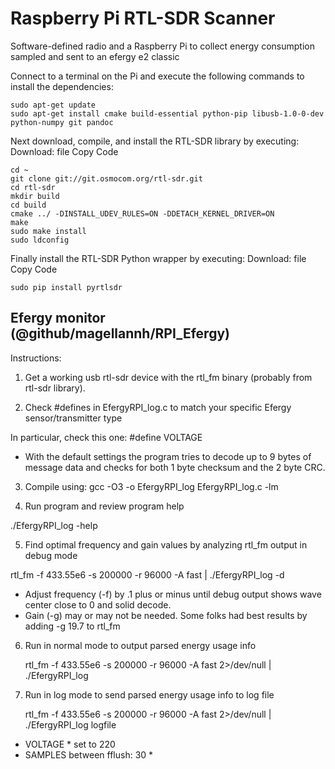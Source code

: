 # Raspberry Pi RTL-SDR Scanner

Software-defined radio and a Raspberry Pi to collect energy consumption sampled and sent to an efergy e2 classic

Connect to a terminal on the Pi and execute the following commands to install the dependencies:


    sudo apt-get update
    sudo apt-get install cmake build-essential python-pip libusb-1.0-0-dev python-numpy git pandoc

Next download, compile, and install the RTL-SDR library by executing:
Download: file
Copy Code

    cd ~
    git clone git://git.osmocom.org/rtl-sdr.git
    cd rtl-sdr
    mkdir build
    cd build
    cmake ../ -DINSTALL_UDEV_RULES=ON -DDETACH_KERNEL_DRIVER=ON
    make
    sudo make install
    sudo ldconfig

Finally install the RTL-SDR Python wrapper by executing:
Download: file
Copy Code

    sudo pip install pyrtlsdr

## Efergy monitor (@github/magellannh/RPI_Efergy)

Instructions:
1) Get a working usb rtl-sdr device with the rtl_fm binary (probably from rtl-sdr library).

2) Check #defines in EfergyRPI_log.c to match your specific Efergy sensor/transmitter type

  In particular, check this one:
  #define VOLTAGE

  - With the default settings the program tries to decode up to 9 bytes of
    message data and checks for both 1 byte checksum and the 2 byte CRC.

3) Compile using: gcc -O3 -o EfergyRPI_log EfergyRPI_log.c  -lm 

4) Run program and review program help

  ./EfergyRPI_log -help

5) Find optimal frequency and gain values by analyzing rtl_fm output in debug mode

  rtl_fm -f 433.55e6 -s 200000 -r 96000 -A fast | ./EfergyRPI_log -d
  
   - Adjust frequency (-f) by .1 plus or minus until debug output
     shows wave center close to 0 and solid decode.
   - Gain (-g) may or may not be needed.  Some folks had best results
     by adding -g 19.7 to rtl_fm
 
6) Run in normal mode to output parsed energy usage info

   rtl_fm -f 433.55e6 -s 200000 -r 96000 -A fast 2>/dev/null | ./EfergyRPI_log

7) Run in log mode to send parsed energy usage info to log file

   rtl_fm -f 433.55e6 -s 200000 -r 96000 -A fast 2>/dev/null | ./EfergyRPI_log logfile

* VOLTAGE * set to 220
* SAMPLES between fflush: 30 *
